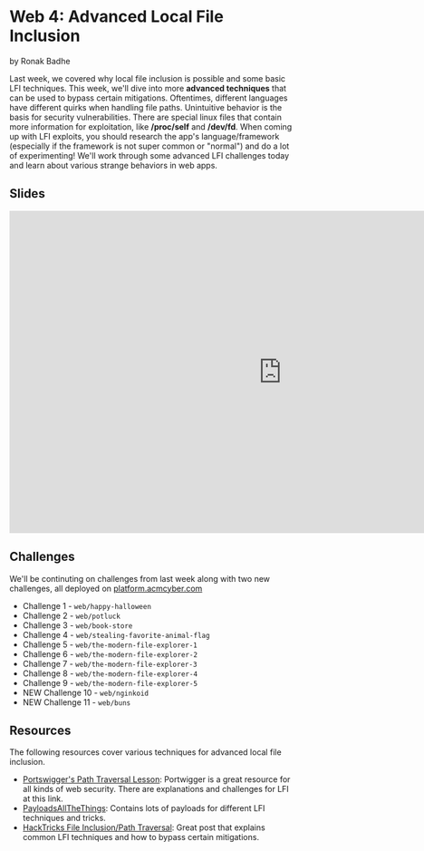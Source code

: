 # Web 4: Advanced Local File Inclusion
by Ronak Badhe

Last week, we covered why local file inclusion is possible and some basic LFI techniques. This week, we'll dive into more **advanced techniques** that can be used to bypass certain mitigations. Oftentimes, different languages have different quirks when handling file paths. Unintuitive behavior is the basis for security vulnerabilities. There are special linux files that contain more information for exploitation, like **/proc/self** and **/dev/fd**. When coming up with LFI exploits, you should research the app's language/framework (especially if the framework is not super common or "normal") and do a lot of experimenting! We'll work through some advanced LFI challenges today and learn about various strange behaviors in web apps.

## Slides
<iframe src="https://docs.google.com/presentation/d/e/2PACX-1vT6rd0lWABMRVvKHxioYUDnHHdUThuA6Goa4TieRlsLUO0uPqqq2KMZcSpWNQ695vnZRJgjh1j6-9fy/embed?start=false&loop=false&delayms=3000" frameborder="0" width="960" height="569" allowfullscreen="true" mozallowfullscreen="true" webkitallowfullscreen="true"></iframe>

## Challenges
We'll be continuting on challenges from last week along with two new challenges, all deployed on [platform.acmcyber.com](https://platform.acmcyber.com)
- Challenge 1 - `web/happy-halloween`
- Challenge 2 - `web/potluck`
- Challenge 3 - `web/book-store`
- Challenge 4 - `web/stealing-favorite-animal-flag`
- Challenge 5 - `web/the-modern-file-explorer-1`
- Challenge 6 - `web/the-modern-file-explorer-2`
- Challenge 7 - `web/the-modern-file-explorer-3`
- Challenge 8 - `web/the-modern-file-explorer-4`
- Challenge 9 - `web/the-modern-file-explorer-5`
- NEW Challenge 10 - `web/nginkoid`
- NEW Challenge 11 - `web/buns`

## Resources
The following resources cover various techniques for advanced local file inclusion.
- [Portswigger's Path Traversal Lesson](https://portswigger.net/web-security/file-path-traversal#what-is-path-traversal): Portwigger is a great resource for all kinds of web security. There are explanations and challenges for LFI at this link. 
- [PayloadsAllTheThings](https://github.com/swisskyrepo/PayloadsAllTheThings/tree/master/File%20Inclusion): Contains lots of payloads for different LFI techniques and tricks. 
- [HackTricks File Inclusion/Path Traversal](https://book.hacktricks.xyz/pentesting-web/file-inclusion): Great post that explains common LFI techniques and how to bypass certain mitigations.
